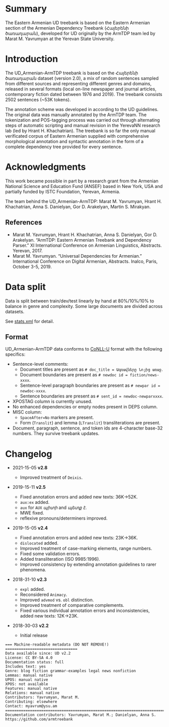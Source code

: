 # Summary

The Eastern Armenian UD treebank is based on the Eastern Armenian section of the Armenian Dependency Treebank (Հայերենի ծառադարան), developed for UD originally by the ArmTDP team led by Marat M. Yavrumyan at the Yerevan State University.

# Introduction

The UD_Armenian-ArmTDP treebank is based on the Հայերենի ծառադարան dataset (version 2.0), a mix of random sentences sampled from different sources and representing different genres and domains, released in several formats (local on-line newspaper and journal articles, contemporary fiction dated between 1976 and 2019). The treebank consists 2502 sentences (~53K tokens).

The annotation scheme was developed in according to the UD guidelines. The original data was manually annotated by the ArmTDP team. The tokenization and POS-tagging process was carried out through alternating steps of automatic scripting and manual revision in the YerevaNN research lab (led by Hrant H. Khachatrian). The treebank is so far the only manual verificated corpus of Eastern Armenian supplied with comprehensive morphological annotation and syntactic annotation in the form of a complete dependency tree provided for every sentence.

# Acknowledgments

This work became possible in part by a research grant from the Armenian National Science and Education Fund (ANSEF) based in New York, USA and partially funded by ISTC Foundation, Yerevan, Armenia.

The team behind the UD_Armenian-ArmTDP: Marat M. Yavrumyan, Hrant H. Khachatrian, Anna S. Danielyan, Gor D. Arakelyan, Martin S. Mirakyan.

## References

* Marat M. Yavrumyan, Hrant H. Khachatrian, Anna S. Danielyan, Gor D. Arakelyan. “ArmTDP: Eastern Armenian Treebank and Dependency Parser.” XI International Conference on Armenian Linguistics, Abstracts. Yerevan, 2017.
* Marat M. Yavrumyan. “Universal Dependencies for Armenian.” International Conference on Digital Armenian, Abstracts. Inalco, Paris, October 3-5, 2019.

# Data split

Data is split between train/dev/test linearly by hand at 80%/10%/10% to balance in genre and complexity. Some large documents are divided across datasets.

See [stats.xml](https://github.com/UniversalDependencies/UD_Armenian-ArmTDP/blob/dev/stats.xml) for detail.

## Format

UD_Armenian-ArmTDP data conforms to [CoNLL-U](http://universaldependencies.org/format.html) format with the following specifics:
* Sentence-level comments:
  * Document titles are present as `# doc_title = Ագռավները Նոյից առաջ`.
  * Document boundaries are present as `# newdoc id = fiction/news-xxxx`.
  * Sentence-level paragraph boundaries are present as `# newpar id = newdoc-xxxx`.
  * Sentence boundaries are present as `# sent_id = newdoc-newparxxxx`.
* XPOSTAG column is currently unused.
* No enhanced dependencies or empty nodes present in DEPS column.
* MISC column:
  * `SpaceAfter=No` markers are present.
  * Form (`Translit`) and lemma (`LTranslit`) transliterations are present.
* Document, paragraph, sentence, and token ids are 4-character base-32 numbers. They survive treebank updates.


# Changelog

* 2021-15-05 **v2.8**
  * Improved treatment of `Deixis`.

* 2019-15-11 **v2.5**
  * Fixed annotation errors and added new texts: 36K→52K.
  * `aux:ex` added.
  * `aux` for `AUX` _պիտի_ and _պետք է_.
  * MWE fixed.
  * reflexive pronouns/determiners improved.
  
* 2019-15-05 **v2.4**
  * Fixed annotation errors and added new texts: 23K→36K.
  * `dislocated` added.
  * Improved treatment of case-marking elements, range numbers.
  * Fixed some validation errors.
  * Added transliteration (ISO 9985:1996).
  * Improved consistency by extending annotation guidelines to rarer phenomena.

* 2018-31-10 **v2.3**
  * `expl` added.
  * Reconsidered `Animacy`.
  * Improved `advmod` vs. `obl` distinction.
  * Improved treatment of comparative complements.
  * Fixed various individual annotation errors and inconsistencies, added new texts: 12K→23K.

* 2018-30-03 **v2.2**
  * Initial release

```
=== Machine-readable metadata (DO NOT REMOVE!) ================================
Data available since: UD v2.2
License: CC BY-SA 4.0
Documentation status: full
Includes text: yes
Genre: blog fiction grammar-examples legal news nonfiction  
Lemmas: manual native
UPOS: manual native
XPOS: not available
Features: manual native
Relations: manual native
Contributors: Yavrumyan, Marat M.
Contributing: elsewhere
Contact: myavrum@ysu.am
===============================================================================
Documentation contributors: Yavrumyan, Marat M.; Danielyan, Anna S.
https://github.com/armtreebank
```
